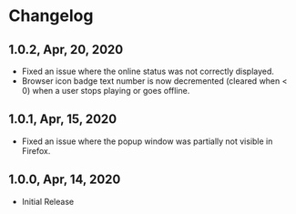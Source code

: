 # Changelog

## 1.0.2, Apr, 20, 2020

- Fixed an issue where the online status was not correctly displayed.
- Browser icon badge text number is now decremented (cleared when < 0) when a user stops playing or goes offline.  

## 1.0.1, Apr, 15, 2020

- Fixed an issue where the popup window was partially not visible in Firefox.

## 1.0.0, Apr, 14, 2020

- Initial Release
